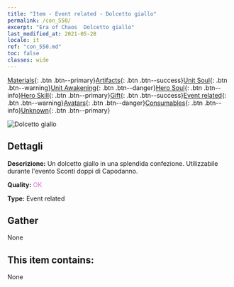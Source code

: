 ```yaml
---
title: "Item - Event related - Dolcetto giallo"
permalink: /con_550/
excerpt: "Era of Chaos  Dolcetto giallo"
last_modified_at: 2021-05-28
locale: it
ref: "con_550.md"
toc: false
classes: wide
---
```

 [Materials](/ItemsIT/){: .btn .btn--primary}[Artifacts](/ItemsIT/Artifacts/){: .btn .btn--success}[Unit Soul](/ItemsIT/UnitSoul/){: .btn .btn--warning}[Unit Awakening](/ItemsIT/UnitAwakening/){: .btn .btn--danger}[Hero Soul](/ItemsIT/HeroSoul/){: .btn .btn--info}[Hero Skill](/ItemsIT/HeroSkill/){: .btn .btn--primary}[Gift](/ItemsIT/Gift/){: .btn .btn--success}[Event related](/ItemsIT/Events/){: .btn .btn--warning}[Avatars](/ItemsIT/Avatars/){: .btn .btn--danger}[Consumables](/ItemsIT/Consumables/){: .btn .btn--info}[Unknown](/ItemsIT/Unknown/){: .btn .btn--primary}

 ![Dolcetto giallo](/images/t/i_10036.png)

## Dettagli
 **Descrizione:** Un dolcetto giallo in una splendida confezione. Utilizzabile durante l'evento Sconti doppi di Capodanno.

 **Quality:** <span style="color: #DA70D6">OK</span>

 **Type:** Event related

## Gather

  None

## This item contains:

  None

